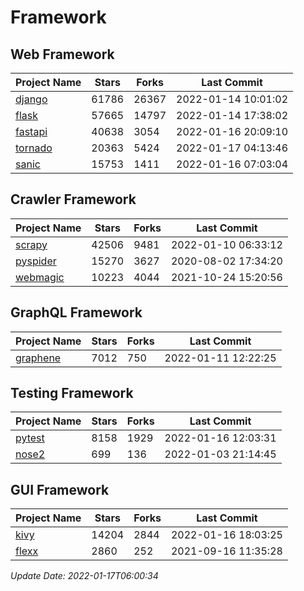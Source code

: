 # Framework

## Web Framework
| Project Name | Stars | Forks | Last Commit |
| ------------ | ----- | ----- | ----------- |
| [django](https://github.com/django/django) | 61786 | 26367 | 2022-01-14 10:01:02 |
| [flask](https://github.com/pallets/flask) | 57665 | 14797 | 2022-01-14 17:38:02 |
| [fastapi](https://github.com/tiangolo/fastapi) | 40638 | 3054 | 2022-01-16 20:09:10 |
| [tornado](https://github.com/tornadoweb/tornado) | 20363 | 5424 | 2022-01-17 04:13:46 |
| [sanic](https://github.com/sanic-org/sanic) | 15753 | 1411 | 2022-01-16 07:03:04 |

## Crawler Framework
| Project Name | Stars | Forks | Last Commit |
| ------------ | ----- | ----- | ----------- |
| [scrapy](https://github.com/scrapy/scrapy) | 42506 | 9481 | 2022-01-10 06:33:12 |
| [pyspider](https://github.com/binux/pyspider) | 15270 | 3627 | 2020-08-02 17:34:20 |
| [webmagic](https://github.com/code4craft/webmagic) | 10223 | 4044 | 2021-10-24 15:20:56 |

## GraphQL Framework
| Project Name | Stars | Forks | Last Commit |
| ------------ | ----- | ----- | ----------- |
| [graphene](https://github.com/graphql-python/graphene) | 7012 | 750 | 2022-01-11 12:22:25 |

## Testing Framework
| Project Name | Stars | Forks | Last Commit |
| ------------ | ----- | ----- | ----------- |
| [pytest](https://github.com/pytest-dev/pytest) | 8158 | 1929 | 2022-01-16 12:03:31 |
| [nose2](https://github.com/nose-devs/nose2) | 699 | 136 | 2022-01-03 21:14:45 |

## GUI Framework
| Project Name | Stars | Forks | Last Commit |
| ------------ | ----- | ----- | ----------- |
| [kivy](https://github.com/kivy/kivy) | 14204 | 2844 | 2022-01-16 18:03:25 |
| [flexx](https://github.com/flexxui/flexx) | 2860 | 252 | 2021-09-16 11:35:28 |

*Update Date: 2022-01-17T06:00:34*